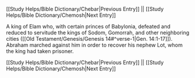 [[Study Helps/Bible Dictionary/Chebar|Previous Entry]]  ||  [[Study Helps/Bible Dictionary/Chemosh|Next Entry]]

 A king of Elam who, with certain princes of Babylonia, defeated and reduced to servitude the kings of Sodom, Gomorrah, and other neighboring cities ([[Old Testament/Genesis/Genesis 14#^verse-1|Gen. 14:1-17]]). Abraham marched against him in order to recover his nephew Lot, whom the king had taken prisoner.

[[Study Helps/Bible Dictionary/Chebar|Previous Entry]]  ||  [[Study Helps/Bible Dictionary/Chemosh|Next Entry]]